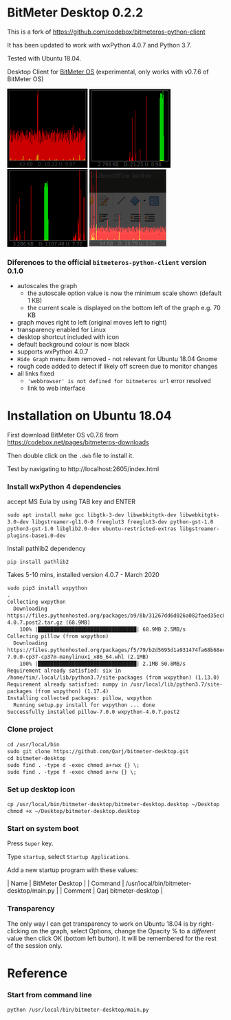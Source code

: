 # BitMeter Desktop 0.2.2

This is a fork of https://github.com/codebox/bitmeteros-python-client

It has been updated to work with wxPython 4.0.7 and Python 3.7.

Tested with Ubuntu 18.04.

Desktop Client for [BitMeter OS](https://github.com/codebox/bitmeteros) (experimental, only works with v0.7.6 of BitMeter OS)

![Screenshot1](resources/Screenshot1.png?raw=true "Screenshot 1")
![Screenshot2](resources/Screenshot2.png?raw=true "Screenshot 2")
![Screenshot3](resources/Screenshot3.png?raw=true "Screenshot 3")
![Screenshot4](resources/Screenshot4.png?raw=true "Screenshot 4 - Transparency")

### Diferences to the official `bitmeteros-python-client` version 0.1.0

-   autoscales the graph
    -   the autoscale option value is now the minimum scale shown (default 1 KB)
    -   the current scale is displayed on the bottom left of the graph e.g. 70 KB
-   graph moves right to left (original moves left to right)
-   transparency enabled for Linux
-   desktop shortcut included with icon
-   default background colour is now black
-   supports wxPython 4.0.7
-   `Hide Graph` menu item removed - not relevant for Ubuntu 18.04 Gnome
-   rough code added to detect if likely off screen due to monitor changes
-   all links fixed
    -   `'webbrowser' is not defined for bitmeteros url` error resolved
    -   link to web interface

# Installation on Ubuntu 18.04

First download BitMeter OS v0.7.6 from https://codebox.net/pages/bitmeteros-downloads

Then double click on the `.deb` file to install it.

Test by navigating to http://localhost:2605/index.html

### Install wxPython 4 dependencies

accept MS Eula by using TAB key and ENTER

```
sudo apt install make gcc libgtk-3-dev libwebkitgtk-dev libwebkitgtk-3.0-dev libgstreamer-gl1.0-0 freeglut3 freeglut3-dev python-gst-1.0 python3-gst-1.0 libglib2.0-dev ubuntu-restricted-extras libgstreamer-plugins-base1.0-dev
```

Install pathlib2 dependency

```
pip install pathlib2
```

Takes 5-10 mins, installed version 4.0.7 - March 2020

```
sudo pip3 install wxpython
.
Collecting wxpython
  Downloading https://files.pythonhosted.org/packages/b9/8b/31267dd6d026a082faed35ec8d97522c0236f2e083bf15aff64d982215e1/wxPython-4.0.7.post2.tar.gz (68.9MB)
    100% |████████████████████████████████| 68.9MB 2.5MB/s
Collecting pillow (from wxpython)
  Downloading https://files.pythonhosted.org/packages/f5/79/b2d5695d1a931474fa68b68ec93bdf08ba9acbc4d6b3b628eb6aac81d11c/Pillow-7.0.0-cp37-cp37m-manylinux1_x86_64.whl (2.1MB)
    100% |████████████████████████████████| 2.1MB 50.8MB/s
Requirement already satisfied: six in /home/tim/.local/lib/python3.7/site-packages (from wxpython) (1.13.0)
Requirement already satisfied: numpy in /usr/local/lib/python3.7/site-packages (from wxpython) (1.17.4)
Installing collected packages: pillow, wxpython
  Running setup.py install for wxpython ... done
Successfully installed pillow-7.0.0 wxpython-4.0.7.post2
```

### Clone project

```
cd /usr/local/bin
sudo git clone https://github.com/Qarj/bitmeter-desktop.git
cd bitmeter-desktop
sudo find . -type d -exec chmod a+rwx {} \;
sudo find . -type f -exec chmod a+rw {} \;
```

### Set up desktop icon

```
cp /usr/local/bin/bitmeter-desktop/bitmeter-desktop.desktop ~/Desktop
chmod +x ~/Desktop/bitmeter-desktop.desktop
```

### Start on system boot

Press `Super` key.

Type `startup`, select `Startup Applications`.

Add a new startup program with these values:

| Name | BitMeter Desktop |
| Command | /usr/local/bin/bitmeter-desktop/main.py |
| Comment | Qarj bitmeter-desktop |

### Transparency

The only way I can get transparency to work on Ubuntu 18.04 is by right-clicking
on the graph, select Options, change the Opacity % to a _*different*_ value then click
OK (bottom left button). It will be remembered for the rest of the session only.

# Reference

### Start from command line

```
python /usr/local/bin/bitmeter-desktop/main.py
```
